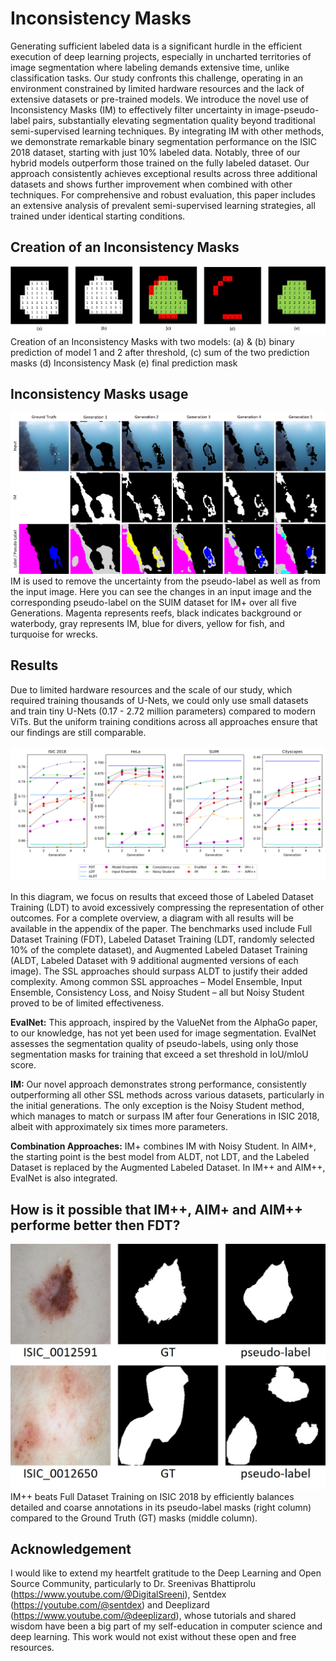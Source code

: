 # Inconsistency Masks

Generating sufficient labeled data is a significant hurdle in the efficient execution of deep learning projects, especially in uncharted territories of image segmentation where labeling demands extensive time, unlike classification tasks. Our study confronts this challenge, operating in an environment constrained by limited hardware resources and the lack of extensive datasets or pre-trained models. We introduce the novel use of Inconsistency Masks (IM) to effectively filter uncertainty in image-pseudo-label pairs, substantially elevating segmentation quality beyond traditional semi-supervised learning techniques. By integrating IM with other methods, we demonstrate remarkable binary segmentation performance on the ISIC 2018 dataset, starting with just 10% labeled data. Notably, three of our hybrid models outperform those trained on the fully labeled dataset. Our approach consistently achieves exceptional results across three additional datasets and shows further improvement when combined with other techniques. For comprehensive and robust evaluation, this paper includes an extensive analysis of prevalent semi-supervised learning strategies, all trained under identical starting conditions. 





## Creation of an Inconsistency Masks
![IM_creation](IM_creation.jpg)
Creation of an Inconsistency Masks with two models: (a) & (b) binary prediction of model 1 and 2 after threshold, (c) sum of the two prediction masks (d) Inconsistency  Mask (e) final prediction mask

## Inconsistency Masks usage
![IM_over_5_Generations](IM_over_5_Generations.jpg)
IM is used to remove the uncertainty from the pseudo-label as well as from the input image. Here you can see the changes in an input image and the corresponding pseudo-label on the SUIM dataset for IM+ over all five Generations. Magenta represents reefs, black indicates background or waterbody, gray represents IM, blue for divers, yellow for fish, and turquoise for wrecks.

## Results

Due to limited hardware resources and the scale of our study, which required training thousands of U-Nets, we could only use small datasets and train tiny U-Nets (0.17 - 2.72 million parameters) compared to modern ViTs. But the uniform training conditions across all approaches ensure that our findings are still comparable.

![main_results](main_results.png)

In this diagram, we focus on results that exceed those of Labeled Dataset Training (LDT) to avoid excessively compressing the representation of other outcomes. For a complete overview, a diagram with all results will be available in the appendix of the paper. The benchmarks used include Full Dataset Training (FDT), Labeled Dataset Training (LDT, randomly selected 10% of the complete dataset), and Augmented Labeled Dataset Training (ALDT, Labeled Dataset with 9 additional augmented versions of each image). The SSL approaches should surpass ALDT to justify their added complexity.
Among common SSL approaches – Model Ensemble, Input Ensemble, Consistency Loss, and Noisy Student – all but Noisy Student proved to be of limited effectiveness.

**EvalNet:** This approach, inspired by the ValueNet from the AlphaGo paper, to our knowledge, has not yet been used for image segmentation. EvalNet assesses the segmentation quality of pseudo-labels, using only those segmentation masks for training that exceed a set threshold in IoU/mIoU score.

**IM:** Our novel approach demonstrates strong performance, consistently outperforming all other SSL methods across various datasets, particularly in the initial generations. The only exception is the Noisy Student method, which manages to match or surpass IM after four Generations in ISIC 2018, albeit with approximately six times more parameters.

**Combination Approaches:** IM+ combines IM with Noisy Student. In AIM+, the starting point is the best model from ALDT, not LDT, and the Labeled Dataset is replaced by the Augmented Labeled Dataset. In IM++ and AIM++, EvalNet is also integrated.

## How is it possible that IM++, AIM+ and AIM++ performe better then FDT? 
![ISIC_GT_IM++](ISIC_GT_IM++.jpg)
IM++ beats Full Dataset Training on ISIC 2018 by efficiently balances detailed and coarse annotations in its pseudo-label masks (right column) compared to the Ground Truth (GT) masks (middle column).


## Acknowledgement
I would like to extend my heartfelt gratitude to the Deep Learning and Open Source Community, particularly to Dr. Sreenivas Bhattiprolu (https://www.youtube.com/@DigitalSreeni), Sentdex (https://youtube.com/@sentdex) and Deeplizard (https://www.youtube.com/@deeplizard),  whose tutorials and shared wisdom have been a big part of my self-education in computer science and deep learning. This work would not exist without these open and free resources.  
